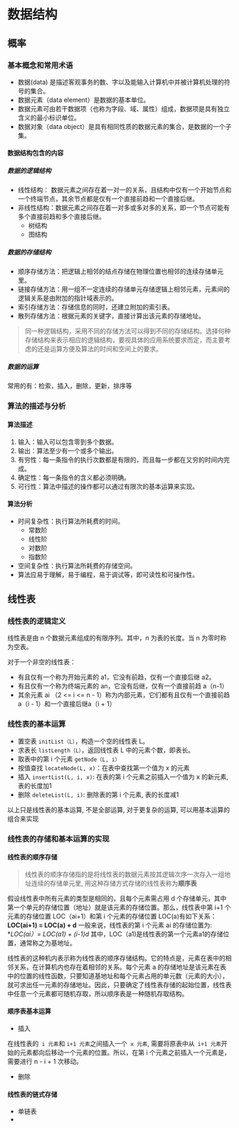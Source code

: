 # 数据结构

## 概率

### 基本概念和常用术语

* 数据(data) 是描述客观事务的数、字以及能输入计算机中并被计算机处理的符号的集合。
* 数据元素（data element）是数据的基本单位。
* 数据元素可由若干数据项（也称为字段、域、属性）组成，数据项是具有独立含义的最小标识单位。
* 数据对象（data object）是具有相同性质的数据元素的集合，是数据的一个子集。

#### 数据结构包含的内容

##### 数据的逻辑结构

* 线性结构： 数据元素之间存在着一对一的关系，且结构中仅有一个开始节点和一个终端节点，其余节点都是仅有一个直接前趋和一个直接后继。
* 非线性结构：数据元素之间存在着一对多或多对多的关系，即一个节点可能有多个直接前趋和多个直接后继。
  * 树结构
  * 图结构 

##### 数据的存储结构

* 顺序存储方法：把逻辑上相邻的结点存储在物理位置也相邻的连续存储单元里。
* 链接存储方法：用一组不一定连续的存储单元存储逻辑上相邻元素，元素间的逻辑关系是由附加的指针域表示的。
* 索引存储方法：存储信息的同时，还建立附加的索引表。
* 散列存储方法：根据元素的关键字，直接计算出该元素的存储地址。

> 同一种逻辑结构，采用不同的存储方法可以得到不同的存储结构。选择何种存储结构来表示相应的逻辑结构，要视具体的应用系统要求而定，而主要考虑的还是运算方便及算法的时间和空间上的要求。

##### 数据的运算

常用的有：检索，插入，删除，更新，排序等

### 算法的描述与分析

#### 算法描述

1. 输入：输入可以包含零到多个数据。
2. 输出：算法至少有一个或多个输出。
3. 有穷性：每一条指令的执行次数都是有限的，而且每一步都在又穷的时间内完成。
4. 确定性：每一条指令的含义都必须明确。
5. 可行性：算法中描述的操作都可以通过有限次的基本运算来实现。

#### 算法分析

* 时间复杂性：执行算法所耗费的时间。
  * 常数阶
  * 线性阶
  * 对数阶
  * 指数阶
* 空间复杂性：执行算法所耗费的存储空间。
* 算法应易于理解，易于编程，易于调试等，即可读性和可操作性。

## 线性表

### 线性表的逻辑定义

线性表是由 n 个数据元素组成的有限序列。其中，n 为表的长度。当 n 为零时称为空表。

对于一个非空的线性表：

* 有且仅有一个称为开始元素的 a1，它没有前趋，仅有一个直接后继 a2。
* 有且仅有一个称为终端元素的 an，它没有后继，仅有一个直接前趋 a（n-1）
* 其余元素 ai （2 <= i <= n - 1）称为内部元素，它们都有且仅有一个直接前趋 a（i - 1）和一个直接后继a（i + 1）

### 线性表的基本运算

* 置空表 `initList（L）`，构造一个空的线性表 L。
* 求表长 `listLength（L）`，返回线性表 L 中的元素个数，即表长。
* 取表中的第 i 个元素 `getNode（L, i）`
* 按值查找 `locateNode(L, x)`：在表中查找第一个值为 x 的元素
* 插入 `insertList(L, i, x)`: 在表的第 i 个元素之前插入一个值为 x 的新元素, 表的长度加1
* 删除 `deleteList(L, i)`: 删除表的第 i 个元素, 表的长度减1

以上只是线性表的基本运算, 不是全部运算, 对于更复杂的运算, 可以用基本运算的组合来实现

### 线性表的存储和基本运算的实现

#### 线性表的顺序存储

> 线性表的顺序存储指的是将线性表的数据元素按其逻辑次序一次存入一组地址连续的存储单元里, 用这种存储方式存储的线性表称为**顺序表**

假设线性表中所有元素的类型是相同的，且每个元素需占用 d 个存储单元，其中第一个单元的存储位置（地址）就是该元素的存储位置。那么，线性表中第 i+1 个元素的存储位置 LOC（ai+1）和第 i 个元素的存储位置 LOC(a)有如下关系：
**LOC(ai+1) = LOC(a) + d**
一般来说，线性表的第 i 个元素 ai 的存储位置为:
**LOC(ai）= LOC(a1) + (i-1)*d**
其中，LOC（a1)是线性表的第一个元素a1的存储位置，通常称之为基地址。


线性表的这种机内表示称为线性表的顺序存储结构。它的特点是，元素在表中的相邻关系，在计算机内也存在着相邻的关系。每个元素 a 的存储地址是该元素在表中的位置的线性函数，只要知道基地址和每个元素占用的单元数（元素的大小），就可求出任一元素的存储地址。因此，只要确定了线性表存储的起始位置，线性表中任意一个元素都可随机存取，所以顺序表是一种随机存取结构。

#### 顺序表基本运算

* 插入

在线性表的` i 元素`和 `i+1 元素`之间插入一个` x 元素`, 需要将原表中从` i+1 元素`开始的元素都向后移动一个元素的位置。所以，在第 i 个元素之前插入一个元素是，需要进行 n - i + 1 次移动。

* 删除

 

#### 线性表的链式存储

* 单链表
* 

